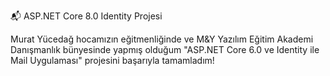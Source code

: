 📬 ASP.NET Core 8.0 Identity Projesi

Murat Yücedağ hocamızın eğitmenliğinde ve M&Y Yazılım Eğitim Akademi Danışmanlık bünyesinde yapmış olduğum "ASP.NET Core 6.0 ve Identity ile Mail Uygulaması" projesini başarıyla tamamladım!

